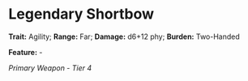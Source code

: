 # Legendary Shortbow

**Trait:** Agility; **Range:** Far; **Damage:** d6+12 phy; **Burden:** Two-Handed

**Feature:** -

*Primary Weapon - Tier 4*
